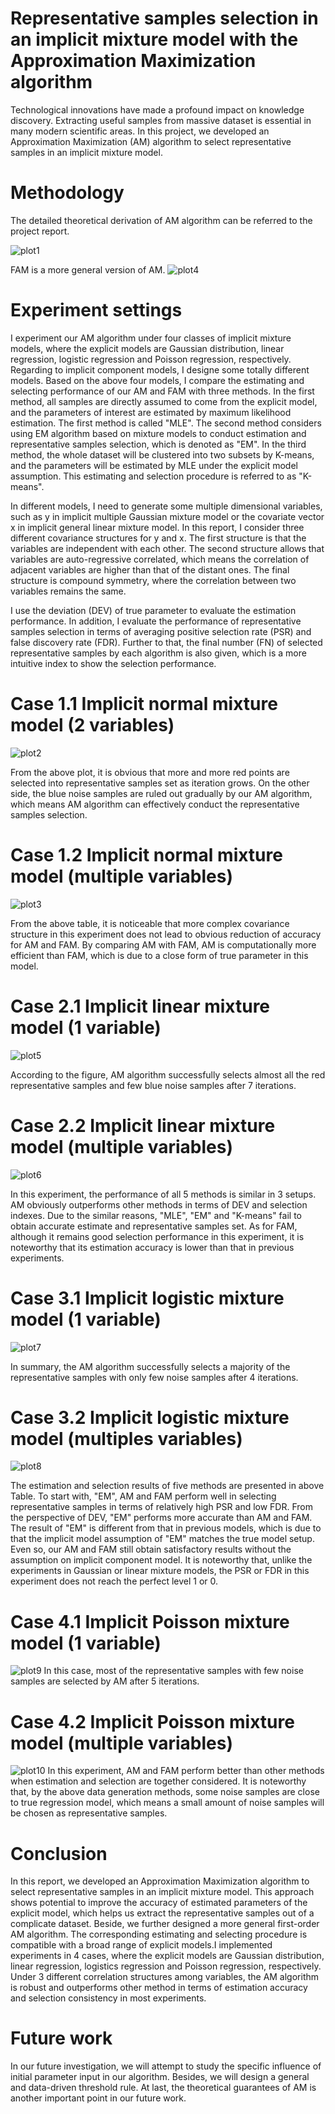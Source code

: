 # Representative samples selection in an implicit mixture model with the Approximation Maximization algorithm

Technological innovations have made a profound impact on knowledge discovery. Extracting useful samples from massive dataset is essential in many modern
scientific areas. In this project, we developed an Approximation Maximization (AM) algorithm to select representative samples in an implicit mixture model. 

# Methodology 
The detailed theoretical derivation of AM algorithm can be referred to the project report.

![plot1](https://user-images.githubusercontent.com/64850893/86276549-16837a00-bba3-11ea-8430-abe074154938.jpg)

FAM is a more general version of AM. 
![plot4](https://user-images.githubusercontent.com/64850893/86276955-da044e00-bba3-11ea-801e-a5ec2cb2263d.jpg)

# Experiment settings
I experiment our AM algorithm under four classes of implicit mixture models, where the explicit models are Gaussian distribution, linear regression, logistic regression and Poisson regression, respectively. Regarding to implicit component models, I designe some totally different models. Based on the above four models, I compare the estimating and selecting performance of our AM and FAM with three methods. In the first method, all samples are directly assumed to come from the explicit model, and the parameters of interest are estimated by maximum likelihood estimation. The first method is called "MLE". The second method considers using EM algorithm based on mixture models to conduct estimation and representative samples selection, which is denoted as "EM". In the third method, the whole dataset will be clustered into two subsets by K-means, and the parameters will be estimated by MLE under the explicit model assumption. This estimating and selection procedure is referred to as "K-means".

In different models, I need to generate some multiple dimensional variables, such as y in implicit multiple Gaussian mixture model or the covariate vector x in implicit general linear mixture model. In this report, I consider three different covariance structures for y and x. The first structure is that the variables are independent with each other. The second structure allows that variables are auto-regressive correlated, which means the correlation of adjacent variables are higher than that of the distant ones. The final structure is compound symmetry, where the correlation between two variables remains the same.

I use the deviation (DEV) of true parameter to evaluate the estimation performance. In addition, I evaluate the performance of representative samples selection in terms of averaging positive selection rate (PSR) and false discovery rate (FDR). Further to that, the final number (FN) of selected representative samples by each algorithm is also given, which is a more intuitive index to show the selection performance.

# Case 1.1 Implicit normal mixture model (2 variables)

![plot2](https://user-images.githubusercontent.com/64850893/86276183-73326500-bba2-11ea-8fd8-c126cde82109.jpg)

From the above plot, it is obvious that more and more red points are selected into representative samples set as iteration grows. On the other side, the blue noise samples are ruled out gradually by our AM algorithm, which means AM algorithm can effectively conduct the representative samples selection.


# Case 1.2 Implicit normal mixture model (multiple variables)

![plot3](https://user-images.githubusercontent.com/64850893/86276657-3fa40a80-bba3-11ea-85c2-fddd09cad604.jpg)

From the above table, it is noticeable that more complex covariance structure in this experiment does not lead to obvious reduction of accuracy for AM and FAM. By comparing AM with FAM, AM is computationally more efficient than FAM, which is due to a close form of true parameter in this model.


# Case 2.1 Implicit linear mixture model (1 variable)

![plot5](https://user-images.githubusercontent.com/64850893/86277218-54cd6900-bba4-11ea-867d-503cb6a8a3e6.jpg)

According to the figure, AM algorithm successfully selects almost all the red representative samples and few blue noise samples after 7 iterations.


# Case 2.2 Implicit linear mixture model (multiple variables)

![plot6](https://user-images.githubusercontent.com/64850893/86277385-9827d780-bba4-11ea-86e2-7e4b22c3286f.jpg)

In this experiment, the performance of all 5 methods is similar in 3 setups. AM obviously outperforms other methods in terms of DEV and selection indexes. Due to the similar reasons, "MLE", "EM" and "K-means" fail to obtain accurate estimate and representative samples set. As for FAM, although it remains good selection performance in this experiment, it is noteworthy that its estimation accuracy is lower than that in previous experiments.


# Case 3.1 Implicit logistic mixture model (1 variable)

![plot7](https://user-images.githubusercontent.com/64850893/86277737-39af2900-bba5-11ea-80f6-e650a45a2c47.jpg)

In summary, the AM algorithm successfully selects a majority of the representative samples with only few noise samples after 4 iterations.


# Case 3.2 Implicit logistic mixture model (multiples variables)

![plot8](https://user-images.githubusercontent.com/64850893/86277895-7ed35b00-bba5-11ea-9c4f-0f28972eb7d1.jpg)

The estimation and selection results of five methods are presented in above Table. To start with, "EM", AM and FAM perform well in selecting representative samples in terms of relatively high PSR and low FDR. From the perspective of DEV, "EM" performs more accurate than AM and FAM. The result of "EM" is different from that in previous models, which is due to that the implicit model assumption of "EM" matches the true model setup. Even so, our AM and FAM still obtain satisfactory results without the assumption on implicit component model. It is noteworthy that, unlike the experiments in Gaussian or linear mixture models, the PSR or FDR in this experiment does not reach the perfect level 1 or 0.


# Case 4.1 Implicit Poisson mixture model (1 variable)

![plot9](https://user-images.githubusercontent.com/64850893/86278141-e1c4f200-bba5-11ea-895e-17d92ee26e12.jpg)
In this case, most of the representative samples with few noise samples are selected by AM after 5 iterations.



# Case 4.2 Implicit Poisson mixture model (multiple variables)
![plot10](https://user-images.githubusercontent.com/64850893/86278315-310b2280-bba6-11ea-9a2d-8ebce871ea62.jpg)
In this experiment, AM and FAM perform better than other methods when estimation and selection are together considered. It is noteworthy that, by the above data generation methods, some noise samples are close to true regression model, which means a small amount of noise samples will be chosen as representative samples.




# Conclusion
In this report, we developed an Approximation Maximization algorithm to select representative samples in an implicit mixture model. This approach shows potential to improve the accuracy of estimated parameters of the explicit model, which helps us extract the representative samples out of a complicate dataset. Beside, we further designed a more general first-order AM algorithm. The corresponding estimating and selecting procedure is compatible with a broad range of explicit models.I implemented experiments in 4 cases, where the explicit models are Gaussian distribution, linear regression, logistics regression and Poisson regression, respectively. Under 3 different correlation structures among variables, the AM algorithm is robust and outperforms other method in terms of estimation accuracy and selection consistency in most experiments.


# Future work

In our future investigation, we will attempt to study the specific influence of initial parameter input in our algorithm. Besides, we will design a general and
data-driven threshold rule. At last, the theoretical guarantees of AM is another important point in our future work.



